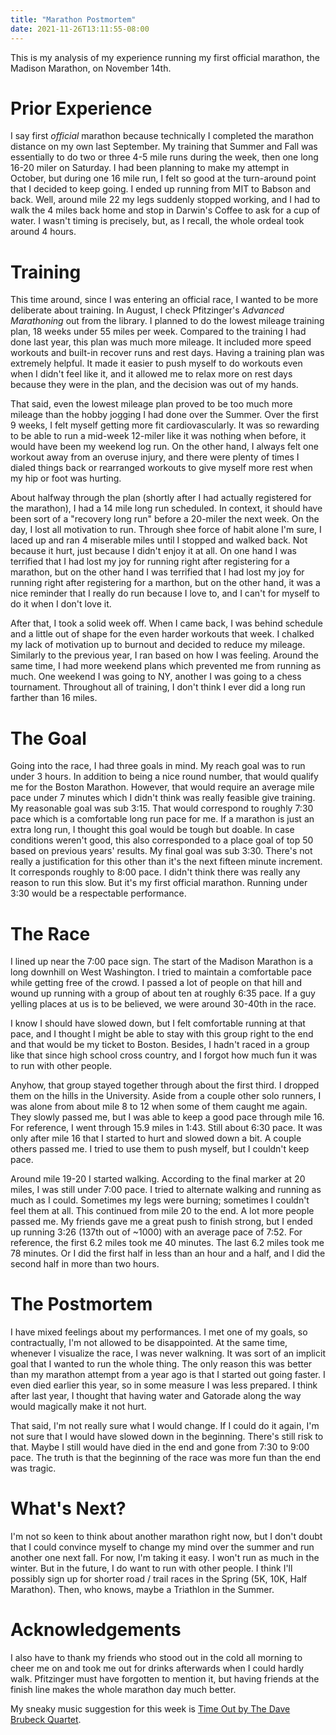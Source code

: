 ```yaml
---
title: "Marathon Postmortem"
date: 2021-11-26T13:11:55-08:00
---
```


This is my analysis of my experience running my first official marathon, the Madison Marathon, on November 14th.

# Prior Experience

I say first *official* marathon because technically I completed the marathon distance on my own last September.
My training that Summer and Fall was essentially to do two or three 4-5 mile runs during the week, then one long 16-20 miler on Saturday.
I had been planning to make my attempt in October, but during one 16 mile run, I felt so good at the turn-around point that I decided to keep going.
I ended up running from MIT to Babson and back.
Well, around mile 22 my legs suddenly stopped working, and I had to walk the 4 miles back home and stop in Darwin's Coffee to ask for a cup of water.
I wasn't timing is precisely, but, as I recall, the whole ordeal took around 4 hours.

# Training

This time around, since I was entering an official race, I wanted to be more deliberate about training.
In August, I check Pfitzinger's *Advanced Marathoning* out from the library.
I planned to do the lowest mileage training plan, 18 weeks under 55 miles per week.
Compared to the training I had done last year, this plan was much more mileage.
It included more speed workouts and built-in recover runs and rest days.
Having a training plan was extremely helpful.
It made it easier to push myself to do workouts even when I didn't feel like it, and it allowed me to relax more on rest days because they were in the plan, and the decision was out of my hands.

That said, even the lowest mileage plan proved to be too much more mileage than the hobby jogging I had done over the Summer.
Over the first 9 weeks, I felt myself getting more fit cardiovascularly.
It was so rewarding to be able to run a mid-week 12-miler like it was nothing when before, it would have been my weekend log run.
On the other hand, I always felt one workout away from an overuse injury, and there were plenty of times I dialed things back or rearranged workouts to give myself more rest when my hip or foot was hurting.

About halfway through the plan (shortly after I had actually registered for the marathon), I had a 14 mile long run scheduled.
In context, it should have been sort of a "recovery long run" before a 20-miler the next week.
On the day, I lost all motivation to run.
Through shee force of habit alone I'm sure, I laced up and ran 4 miserable miles until I stopped and walked back.
Not because it hurt, just because I didn't enjoy it at all.
On one hand I was terrified that I had lost my joy for running right after registering for a marathon, but on the other hand I was terrified that I had lost my joy for running right after registering for a marthon, but on the other hand, it was a nice reminder that I really do run because I love to, and I can't for myself to do it when I don't love it.

After that, I took a solid week off.
When I came back, I was behind schedule and a little out of shape for the even harder workouts that week.
I chalked my lack of motivation up to burnout and decided to reduce my mileage.
Similarly to the previous year, I ran based on how I was feeling.
Around the same time, I had more weekend plans which prevented me from running as much.
One weekend I was going to NY, another I was going to a chess tournament.
Throughout all of training, I don't think I ever did a long run farther than 16 miles.

# The Goal

Going into the race, I had three goals in mind.
My reach goal was to run under 3 hours.
In addition to being a nice round number, that would qualify me for the Boston Marathon.
However, that would require an average mile pace under 7 minutes which I didn't think was really feasible give training.
My reasonable goal was sub 3:15.
That would correspond to roughly 7:30 pace which is a comfortable long run pace for me.
If a marathon is just an extra long run, I thought this goal would be tough but doable.
In case conditions weren't good, this also corresponded to a place goal of top 50 based on previous years' results.
My final goal was sub 3:30.
There's not really a justification for this other than it's the next fifteen minute increment.
It corresponds roughly to 8:00 pace.
I didn't think there was really any reason to run this slow.
But it's my first official marathon.
Running under 3:30 would be a respectable performance.

# The Race

I lined up near the 7:00 pace sign.
The start of the Madison Marathon is a long downhill on West Washington.
I tried to maintain a comfortable pace while getting free of the crowd.
I passed a lot of people on that hill and wound up running with a group of about ten at roughly 6:35 pace.
If a guy yelling places at us is to be believed, we were around 30-40th in the race.

I know I should have slowed down, but I felt comfortable running at that pace, and I thought I might be able to stay with this group right to the end and that would be my ticket to Boston.
Besides, I hadn't raced in a group like that since high school cross country, and I forgot how much fun it was to run with other people.

Anyhow, that group stayed together through about the first third.
I dropped them on the hills in the University.
Aside from a couple other solo runners, I was alone from about mile 8 to 12 when some of them caught me again.
They slowly passed me, but I was able to keep a good pace through mile 16.
For reference, I went through 15.9 miles in 1:43.
Still about 6:30 pace.
It was only after mile 16 that I started to hurt and slowed down a bit.
A couple others passed me.
I tried to use them to push myself, but I couldn't keep pace.

Around mile 19-20 I started walking.
According to the final marker at 20 miles, I was still under 7:00 pace.
I tried to alternate walking and running as much as I could.
Sometimes my legs were burning; sometimes I couldn't feel them at all.
This continued from mile 20 to the end.
A lot more people passed me.
My friends gave me a great push to finish strong, but I ended up running 3:26 (137th out of ~1000) with an average pace of 7:52.
For reference, the first 6.2 miles took me 40 minutes.
The last 6.2 miles took me 78 minutes.
Or I did the first half in less than an hour and a half, and I did the second half in more than two hours.

# The Postmortem

I have mixed feelings about my performances.
I met one of my goals, so contractually, I'm not allowed to be disappointed.
At the same time, whenever I visualize the race, I was never walkning.
It was sort of an implicit goal that I wanted to run the whole thing.
The only reason this was better than my marathon attempt from a year ago is that I started out going faster.
I even died earlier this year, so in some measure I was less prepared.
I think after last year, I thought that having water and Gatorade along the way would magically make it not hurt.

That said, I'm not really sure what I would change.
If I could do it again, I'm not sure that I would have slowed down in the beginning.
There's still risk to that.
Maybe I still would have died in the end and gone from 7:30 to 9:00 pace.
The truth is that the beginning of the race was more fun than the end was tragic.

# What's Next?

I'm not so keen to think about another marathon right now, but I don't doubt that I could convince myself to change my mind over the summer and run another one next fall.
For now, I'm taking it easy.
I won't run as much in the winter.
But in the future, I do want to run with other people.
I think I'll possibly sign up for shorter road / trail races in the Spring (5K, 10K, Half Marathon).
Then, who knows, maybe a Triathlon in the Summer.

# Acknowledgements

I also have to thank my friends who stood out in the cold all morning to cheer me on and took me out for drinks afterwards when I could hardly walk.
Pfitzinger must have forgotten to mention it, but having friends at the finish line makes the whole marathon day much better.

My sneaky music suggestion for this week is [Time Out by The Dave Brubeck Quartet](https://open.spotify.com/album/0nTTEAhCZsbbeplyDMIFuA?si=caa8deaad71e4572).

